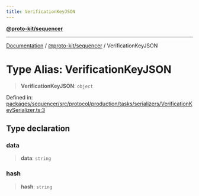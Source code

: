 ```yaml
---
title: VerificationKeyJSON
---
```


[**@proto-kit/sequencer**](../README.md)

***

[Documentation](../../../README.md) / [@proto-kit/sequencer](../README.md) / VerificationKeyJSON

# Type Alias: VerificationKeyJSON

> **VerificationKeyJSON**: `object`

Defined in: [packages/sequencer/src/protocol/production/tasks/serializers/VerificationKeySerializer.ts:3](https://github.com/proto-kit/framework/blob/4d6b3b6da51b3edee0fbf25ce72c1f59ec61e891/packages/sequencer/src/protocol/production/tasks/serializers/VerificationKeySerializer.ts#L3)

## Type declaration

### data

> **data**: `string`

### hash

> **hash**: `string`

